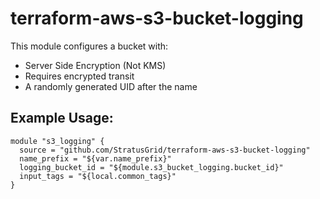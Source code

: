 # terraform-aws-s3-bucket-logging
This module configures a bucket with:
 - Server Side Encryption (Not KMS)
 - Requires encrypted transit
 - A randomly generated UID after the name
 
 ## Example Usage:
```
module "s3_logging" {
  source = "github.com/StratusGrid/terraform-aws-s3-bucket-logging"
  name_prefix = "${var.name_prefix}"
  logging_bucket_id = "${module.s3_bucket_logging.bucket_id}"
  input_tags = "${local.common_tags}"
}
```
